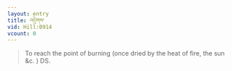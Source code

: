 ```yaml
---
layout: entry
title: འདྲེགས་
vid: Hill:0914
vcount: 0
---
```


> To reach the point of burning (once dried by the heat of fire, the sun &c\.
) DS\.

